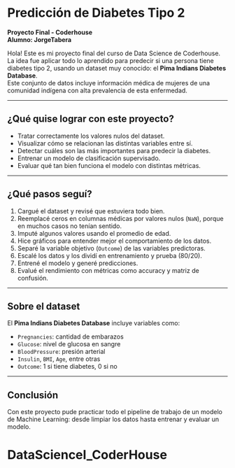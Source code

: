 # Predicción de Diabetes Tipo 2  
**Proyecto Final - Coderhouse**  
**Alumno: JorgeTabera**

Hola! Este es mi proyecto final del curso de Data Science de Coderhouse.  
La idea fue aplicar todo lo aprendido para predecir si una persona tiene diabetes tipo 2, usando un dataset muy conocido: el **Pima Indians Diabetes Database**.  
Este conjunto de datos incluye información médica de mujeres de una comunidad indígena con alta prevalencia de esta enfermedad.

---

## ¿Qué quise lograr con este proyecto?

- Tratar correctamente los valores nulos del dataset.
- Visualizar cómo se relacionan las distintas variables entre sí.
- Detectar cuáles son las más importantes para predecir la diabetes.
- Entrenar un modelo de clasificación supervisado.
- Evaluar qué tan bien funciona el modelo con distintas métricas.

---

## ¿Qué pasos seguí?

1. Cargué el dataset y revisé que estuviera todo bien.
2. Reemplacé ceros en columnas médicas por valores nulos (`NaN`), porque en muchos casos no tenían sentido.
3. Imputé algunos valores usando el promedio de edad.
4. Hice gráficos para entender mejor el comportamiento de los datos.
5. Separé la variable objetivo (`Outcome`) de las variables predictoras.
6. Escalé los datos y los dividí en entrenamiento y prueba (80/20).
7. Entrené el modelo y generé predicciones.
8. Evalué el rendimiento con métricas como accuracy y matriz de confusión.

---

## Sobre el dataset

El **Pima Indians Diabetes Database** incluye variables como:

- `Pregnancies`: cantidad de embarazos  
- `Glucose`: nivel de glucosa en sangre  
- `BloodPressure`: presión arterial  
- `Insulin`, `BMI`, `Age`, entre otras  
- `Outcome`: 1 si tiene diabetes, 0 si no  

---

## Conclusión

Con este proyecto pude practicar todo el pipeline de trabajo de un modelo de Machine Learning: desde limpiar los datos hasta entrenar y evaluar un modelo.  

# DataScienceI_CoderHouse
